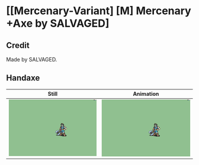# [\[Mercenary-Variant\] \[M\] Mercenary +Axe by SALVAGED]

## Credit

Made by SALVAGED.
	
## Handaxe

| Still | Animation |
| :---: | :-------: |
| ![Handaxe still](./Handaxe_000.png) | ![Handaxe animation](./Handaxe.gif) |

